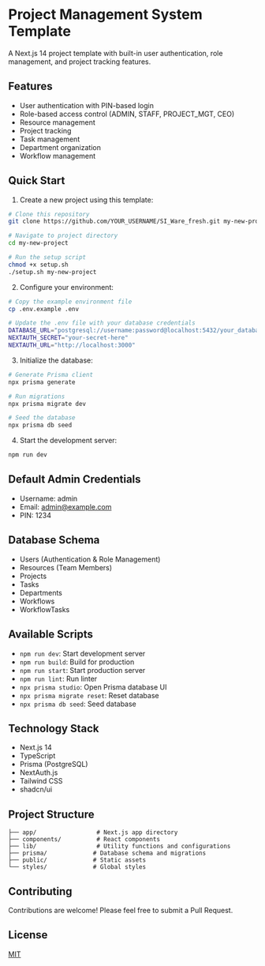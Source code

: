 # Project Management System Template

A Next.js 14 project template with built-in user authentication, role management, and project tracking features.

## Features
- User authentication with PIN-based login
- Role-based access control (ADMIN, STAFF, PROJECT_MGT, CEO)
- Resource management
- Project tracking
- Task management
- Department organization
- Workflow management

## Quick Start

1. Create a new project using this template:
```bash
# Clone this repository
git clone https://github.com/YOUR_USERNAME/SI_Ware_fresh.git my-new-project

# Navigate to project directory
cd my-new-project

# Run the setup script
chmod +x setup.sh
./setup.sh my-new-project
```

2. Configure your environment:
```bash
# Copy the example environment file
cp .env.example .env

# Update the .env file with your database credentials
DATABASE_URL="postgresql://username:password@localhost:5432/your_database_name"
NEXTAUTH_SECRET="your-secret-here"
NEXTAUTH_URL="http://localhost:3000"
```

3. Initialize the database:
```bash
# Generate Prisma client
npx prisma generate

# Run migrations
npx prisma migrate dev

# Seed the database
npx prisma db seed
```

4. Start the development server:
```bash
npm run dev
```

## Default Admin Credentials
- Username: admin
- Email: admin@example.com
- PIN: 1234

## Database Schema
- Users (Authentication & Role Management)
- Resources (Team Members)
- Projects
- Tasks
- Departments
- Workflows
- WorkflowTasks

## Available Scripts
- `npm run dev`: Start development server
- `npm run build`: Build for production
- `npm run start`: Start production server
- `npm run lint`: Run linter
- `npx prisma studio`: Open Prisma database UI
- `npx prisma migrate reset`: Reset database
- `npx prisma db seed`: Seed database

## Technology Stack
- Next.js 14
- TypeScript
- Prisma (PostgreSQL)
- NextAuth.js
- Tailwind CSS
- shadcn/ui

## Project Structure
```
├── app/                 # Next.js app directory
├── components/          # React components
├── lib/                 # Utility functions and configurations
├── prisma/             # Database schema and migrations
├── public/             # Static assets
└── styles/             # Global styles
```

## Contributing
Contributions are welcome! Please feel free to submit a Pull Request.

## License
[MIT](LICENSE)
